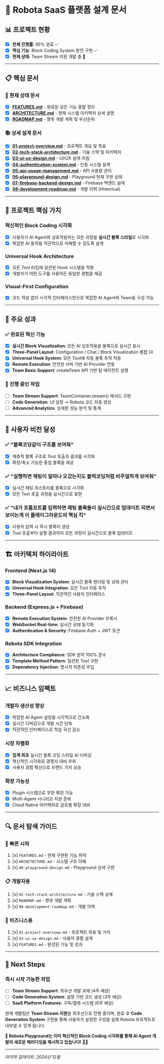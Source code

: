 # 🤖 Robota SaaS 플랫폼 설계 문서

## 📊 **프로젝트 현황**
- [x] **전체 진행률**: 95% 완료 ✅
- [x] **핵심 기능**: Block Coding System 완전 구현 ✅
- [x] **현재 상태**: Team Stream 지원 개발 중 🔄

---

## 📋 **핵심 문서**

### **🎯 현재 상태 문서**
- [x] **[FEATURES.md](./FEATURES.md)** - 완료된 모든 기능 종합 정리
- [x] **[ARCHITECTURE.md](./ARCHITECTURE.md)** - 현재 시스템 아키텍처 상세 설명  
- [x] **[ROADMAP.md](./ROADMAP.md)** - 향후 개발 계획 및 우선순위

### **📚 상세 설계 문서**
- [x] **[01-project-overview.md](./01-project-overview.md)** - 프로젝트 개요 및 목표
- [x] **[02-tech-stack-architecture.md](./02-tech-stack-architecture.md)** - 기술 스택 및 아키텍처
- [x] **[03-ui-ux-design.md](./03-ui-ux-design.md)** - UI/UX 설계 지침
- [x] **[04-authentication-system.md](./04-authentication-system.md)** - 인증 시스템 설계
- [x] **[05-api-usage-management.md](./05-api-usage-management.md)** - API 사용량 관리
- [x] **[06-playground-design.md](./06-playground-design.md)** - Playground 현재 구현 상태
- [x] **[07-firebase-backend-design.md](./07-firebase-backend-design.md)** - Firebase 백엔드 설계
- [x] **[08-development-roadmap.md](./08-development-roadmap.md)** - 개발 이력 (Historical)

---

## 🎯 **프로젝트 핵심 가치**

### **혁신적인 Block Coding 시각화**
- [x] 사용자가 AI Agent와 상호작용하는 모든 과정을 **실시간 블록 스타일**로 시각화
- [x] 복잡한 AI 동작을 직관적으로 이해할 수 있도록 설계

### **Universal Hook Architecture**
- [x] 모든 Tool 타입에 일관된 Hook 시스템을 적용
- [x] 개발자가 어떤 도구를 사용하든 동일한 경험을 제공

### **Visual-First Configuration**
- [x] 코드 작성 없이 시각적 인터페이스만으로 복잡한 AI Agent와 Team을 구성 가능

---

## 🚀 **주요 성과**

### ✅ **완료된 혁신 기능**
- [x] **실시간 Block Visualization**: 모든 AI 상호작용을 블록으로 실시간 표시
- [x] **Three-Panel Layout**: Configuration / Chat / Block Visualization 통합 UI
- [x] **Universal Hook System**: 모든 Tool에 자동 블록 추적 적용
- [x] **Remote Execution**: 안전한 서버 기반 AI Provider 연동
- [x] **Team Basic Support**: createTeam API 기반 팀 에이전트 실행

### 🔄 **진행 중인 작업**
- [ ] **Team Stream Support**: TeamContainer.stream() 메서드 구현
- [ ] **Code Generation**: UI 설정 → Robota 코드 자동 생성
- [ ] **Advanced Analytics**: 상세한 성능 분석 및 통계

---

## 🎨 **사용자 비전 달성**

### ✅ **"블록코딩같이 구조를 보여줘"**
- [x] 계층적 블록 구조로 Tool 호출과 결과를 시각화
- [x] 확장/축소 가능한 중첩 블록을 제공

### ✅ **"실행하면 채팅이 얼마나 오갔는지도 블럭코딩처럼 비주얼하게 보여줘"**
- [x] 실시간 채팅 히스토리를 블록으로 시각화
- [x] 모든 Tool 호출 과정을 실시간으로 표현

### ✅ **"내가 프롬프트를 입력하면 채팅 블록들이 실시간으로 업데이트 되면서 보이는게 이 플레이그라운드의 핵심 킥"**
- [x] 사용자 입력 시 즉시 블록이 생성
- [x] Tool 호출부터 실행 결과까지 모든 과정이 실시간으로 블록 업데이트

---

## 🏗️ **아키텍처 하이라이트**

### **Frontend (Next.js 14)**
- [x] **Block Visualization System**: 실시간 블록 렌더링 및 상태 관리
- [x] **Universal Hook Integration**: 모든 Tool 자동 추적
- [x] **Three-Panel Layout**: 직관적인 사용자 인터페이스

### **Backend (Express.js + Firebase)**
- [x] **Remote Execution System**: 안전한 AI Provider 프록시
- [x] **WebSocket Real-time**: 실시간 상태 동기화
- [x] **Authentication & Security**: Firebase Auth + JWT 토큰

### **Robota SDK Integration**
- [x] **Architecture Compliance**: SDK 원칙 100% 준수
- [x] **Template Method Pattern**: 일관된 Tool 구현
- [x] **Dependency Injection**: 명시적 의존성 주입

---

## 📈 **비즈니스 임팩트**

### **개발자 생산성 향상**
- [x] 복잡한 AI Agent 설정을 시각적으로 간소화
- [x] 실시간 디버깅으로 개발 시간 단축
- [x] 직관적인 인터페이스로 학습 곡선 감소

### **시장 차별화**
- [x] **업계 최초** 실시간 블록 코딩 스타일 AI 디버깅
- [x] 혁신적인 시각화로 경쟁사 대비 우위
- [x] 사용자 경험 혁신으로 브랜드 가치 상승

### **확장 가능성**
- [x] Plugin 시스템으로 무한 확장 가능
- [x] Multi-Agent 시나리오 지원 준비
- [x] Cloud Native 아키텍처로 글로벌 확장 대비

---

## 🔍 **문서 탐색 가이드**

### **🎯 빠른 시작**
1. [x] `FEATURES.md` - 현재 구현된 기능 파악
2. [x] `ARCHITECTURE.md` - 시스템 구조 이해
3. [x] `06-playground-design.md` - Playground 상세 구현

### **📋 개발자용**
1. [x] `02-tech-stack-architecture.md` - 기술 스택 상세
2. [x] `ROADMAP.md` - 향후 개발 계획
3. [x] `08-development-roadmap.md` - 개발 이력

### **💼 비즈니스용**
1. [x] `01-project-overview.md` - 프로젝트 목표 및 가치
2. [x] `03-ui-ux-design.md` - 사용자 경험 설계
3. [x] `FEATURES.md` - 완성된 기능 및 성과

---

## 🎉 **Next Steps**

### **즉시 시작 가능한 작업**
- [ ] **Team Stream Support**: 최우선 개발 과제 (4주 예상)
- [ ] **Code Generation System**: 설정 기반 코드 생성 (3주 예상)
- [ ] **SaaS Platform Features**: 구독/결제 시스템 (6주 예상)

현재 개발팀은 **Team Stream 지원**을 최우선으로 진행 중이며, 완료 후 **Code Generation System** 구현을 통해 사용자가 설정한 구성을 실제 Robota 프로젝트로 내보낼 수 있게 됩니다.

**🎊 Robota Playground는 이미 혁신적인 Block Coding 시각화를 통해 AI Agent 개발의 새로운 패러다임을 제시하고 있습니다!** 🚀✨

---

*마지막 업데이트: 2024년 12월* 